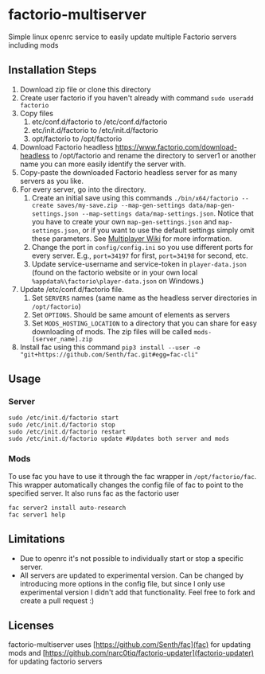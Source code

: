 # factorio-multiserver
Simple linux openrc service to easily update multiple Factorio servers including mods

## Installation Steps

1. Download zip file or clone this directory
1. Create user factorio if you haven't already with command `sudo useradd factorio`
1. Copy files
	1. etc/conf.d/factorio to /etc/conf.d/factorio
	1. etc/init.d/factorio to /etc/init.d/factorio
	1. opt/factorio to /opt/factorio
1. Download Factorio headless https://www.factorio.com/download-headless to /opt/factorio and rename the directory to server1 or another name you can more easily identify the server with.
1. Copy-paste the downloaded Factorio headless server for as many servers as you like.
1. For every server, go into the directory.
	1. Create an initial save using this commands `./bin/x64/factorio --create saves/my-save.zip --map-gen-settings data/map-gen-settings.json --map-settings data/map-settings.json`. Notice that you have to create your own `map-gen-settings.json` and `map-settings.json`, or if you want to use the default settings simply omit these parameters. See [Multiplayer Wiki](https://wiki.factorio.com/Multiplayer) for more information.
	1. Change the port in `config/config.ini` so you use different ports for every server. E.g., `port=34197` for first, `port=34198` for second, etc.
	1. Update service-username and service-token in `player-data.json` (found on the factorio website or in your own local `%appdata%\factorio\player-data.json` on Windows.)
1. Update /etc/conf.d/factorio file.
	1. Set `SERVERS` names (same name as the headless server directories in `/opt/factorio`)
	1. Set `OPTIONS`. Should be same amount of elements as servers
	1. Set `MODS_HOSTING_LOCATION` to a directory that you can share for easy downloading of mods. The zip files will be called `mods-[server_name].zip`
1. Install fac using this command `pip3 install --user -e "git+https://github.com/Senth/fac.git#egg=fac-cli"`

## Usage

### Server
```
sudo /etc/init.d/factorio start
sudo /etc/init.d/factorio stop
sudo /etc/init.d/factorio restart
sudo /etc/init.d/factorio update #Updates both server and mods
```

### Mods
To use fac you have to use it through the fac wrapper in `/opt/factorio/fac`. This wrapper automatically changes the config file of fac to point to the specified server. It also runs fac as the factorio user
```
fac server2 install auto-research
fac server1 help
```

## Limitations

* Due to openrc it's not possible to individually start or stop a specific server.
* All servers are updated to experimental version. Can be changed by introducing more options in the config file, but since I only use experimental version I didn't add that functionality. Feel free to fork and create a pull request :)

## Licenses
factorio-multiserver uses [https://github.com/Senth/fac](fac) for updating mods and [https://github.com/narc0tiq/factorio-updater](factorio-updater) for updating factorio servers
